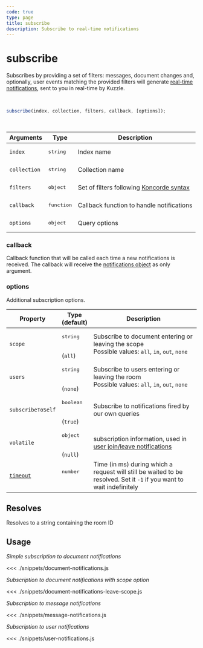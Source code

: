 ```yaml
---
code: true
type: page
title: subscribe
description: Subscribe to real-time notifications
---
```


# subscribe

Subscribes by providing a set of filters: messages, document changes and, optionally, user events matching the provided filters will generate [real-time notifications](/core/2/api/payloads/notifications), sent to you in real-time by Kuzzle.

<br/>

```js
subscribe(index, collection, filters, callback, [options]);
```

<br/>

| Arguments    | Type                | Description                                                                     |
| ------------ | ------------------- | ------------------------------------------------------------------------------- |
| `index`      | <pre>string</pre>   | Index name                                                                      |
| `collection` | <pre>string</pre>   | Collection name                                                                 |
| `filters`    | <pre>object</pre>   | Set of filters following [Koncorde syntax](/core/2/api/koncorde-filters-syntax) |
| `callback`   | <pre>function</pre> | Callback function to handle notifications                                       |
| `options`    | <pre>object</pre>   | Query options                                                                   |

### callback

Callback function that will be called each time a new notifications is received.
The callback will receive the [notifications object](/sdk/js/7/essentials/realtime-notifications) as only argument.

### options

Additional subscription options.

| Property          | Type<br/>(default)              | Description                                                                                                           |
| ----------------- | ------------------------------- | --------------------------------------------------------------------------------------------------------------------- |
| `scope`           | <pre>string</pre><br/>(`all`)   | Subscribe to document entering or leaving the scope</br>Possible values: `all`, `in`, `out`, `none`                   |
| `users`           | <pre>string</pre><br/>(`none`)  | Subscribe to users entering or leaving the room</br>Possible values: `all`, `in`, `out`, `none`                       |
| `subscribeToSelf` | <pre>boolean</pre><br/>(`true`) | Subscribe to notifications fired by our own queries                                                                   |
| `volatile`        | <pre>object</pre><br/>(`null`)  | subscription information, used in [user join/leave notifications](/core/2/guides/main-concepts/api#volatile-data)     |
| [`timeout`](/sdk/7/core-classes/kuzzle/query#timeout)         | <pre>number</pre><br/>          | Time (in ms) during which a request will still be waited to be resolved. Set it `-1` if you want to wait indefinitely |

## Resolves

Resolves to a string containing the room ID

## Usage

_Simple subscription to document notifications_

<<< ./snippets/document-notifications.js

_Subscription to document notifications with scope option_

<<< ./snippets/document-notifications-leave-scope.js

_Subscription to message notifications_

<<< ./snippets/message-notifications.js

_Subscription to user notifications_

<<< ./snippets/user-notifications.js
